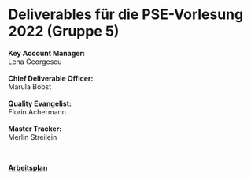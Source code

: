 # Deliverables für die PSE-Vorlesung 2022 (Gruppe 5)
<b></b>
<p>
  <b>Key Account Manager:</b><br> Lena Georgescu  <br><br>
  <b>Chief Deliverable Officer:</b><br> Marula Bobst <br><br>
  <b>Quality Evangelist:</b><br> Florin Achermann <br><br>
  <b>Master Tracker:</b><br> Merlin Streilein <br>
 
  </p>
  
  <br>
  
 <a href="https://trello.com/pse193" target="_blank"> <b>Arbeitsplan</b> </a>


